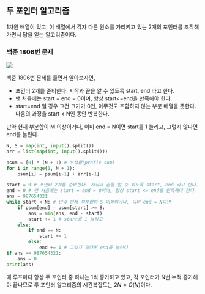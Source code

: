 ## 투 포인터 알고리즘
1차원 배열이 있고, 이 배열에서 각자 다른 원소를 가리키고 있는 2개의 포인터를 조작해가면서 답을 얻는 알고리즘이다.

### 백준 1806번 문제
![](https://velog.velcdn.com/images/dodo4723/post/6ca92553-3fec-4969-b285-47e85e4e556c/image.png)

백준 1806번 문제를 풀면서 알아보자면,


- 포인터 2개를 준비한다. 시작과 끝을 알 수 있도록 start, end 라고 한다.
- 맨 처음에는 start = end = 0이며, 항상 start<=end을 만족해야 한다.
- start=end 일 경우 그건 크기가 0인, 아무것도 포함하지 않는 부분 배열을 뜻한다. 다음의 과정을 start < N인 동안 반복한다.

만약 현재 부분합이 M 이상이거나, 이미 end = N이면 start를 1 늘리고, 그렇지 않다면 end를 늘린다.

```python
N, S = map(int, input().split())
arr = list(map(int, input().split()))

psum = [0] * (N + 1) # 누적합(prefix sum)
for i in range(1, N + 1):
    psum[i] = psum[i-1] + arr[i-1]

start = 0 # 포인터 2개를 준비한다. 시작과 끝을 알 수 있도록 start, end 라고 한다.
end = 0 # 맨 처음에는 start = end = 0이며, 항상 start <= end를 만족해야 한다.
ans = 987654321
while start < N: # 만약 현재 부분합이 S 이상이거나, 이미 end = N이면
    if psum[end] - psum[start] >= S: 
        ans = min(ans, end - start)
        start += 1 # start를 1 늘리고
    else:
        if end == N:
            start += 1
        else:
            end += 1 # 그렇지 않다면 end를 늘린다
if ans == 987654321:
    ans = 0
print(ans)
```
매 루프마다 항상 두 포인터 중 하나는 1씩 증가하고 있고, 각 포인터가 N번 누적 증가해야 끝나므로 투 포인터 알고리즘의 시간복잡도는 $2N = O(N)$이다.